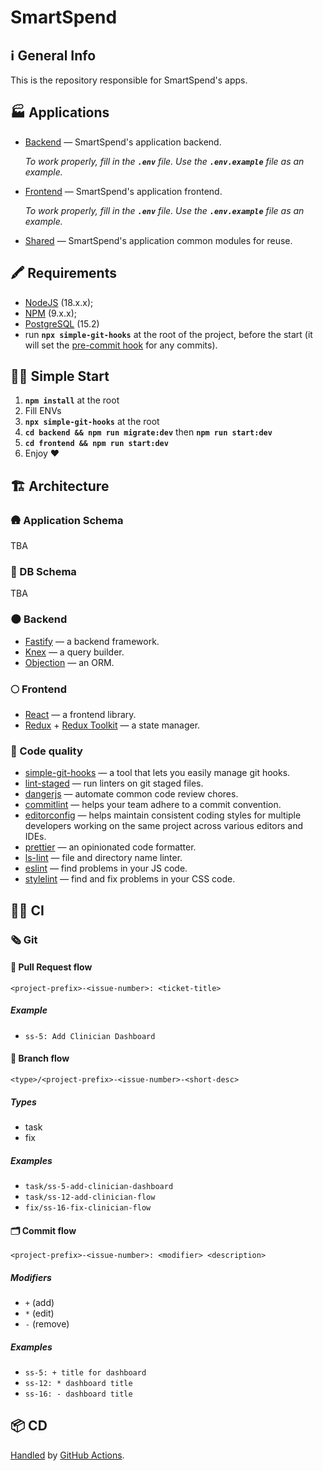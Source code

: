 # SmartSpend

## ℹ️ General Info

This is the repository responsible for SmartSpend's apps.

## 🏭 Applications

-   [Backend](./backend) — SmartSpend's application backend.

    _To work properly, fill in the **`.env`** file. Use the **`.env.example`** file as an example._

-   [Frontend](./frontend) — SmartSpend's application frontend.

    _To work properly, fill in the **`.env`** file. Use the **`.env.example`** file as an example._

-   [Shared](./shared) — SmartSpend's application common modules for reuse.

## 🖍 Requirements

-   [NodeJS](https://nodejs.org/en/) (18.x.x);
-   [NPM](https://www.npmjs.com/) (9.x.x);
-   [PostgreSQL](https://www.postgresql.org/) (15.2)
-   run **`npx simple-git-hooks`** at the root of the project, before the start (it will set the [pre-commit hook](https://www.npmjs.com/package/simple-git-hooks) for any commits).

## 🏃‍♂️ Simple Start

1. **`npm install`** at the root
2. Fill ENVs
3. **`npx simple-git-hooks`** at the root
4. **`cd backend && npm run migrate:dev`** then **`npm run start:dev`**
5. **`cd frontend && npm run start:dev`**
6. Enjoy ❤️

## 🏗 Architecture

### 🛖 Application Schema

TBA

### 💽 DB Schema

TBA

### 🌑 Backend

-   [Fastify](https://www.fastify.io/) — a backend framework.
-   [Knex](https://knexjs.org/) — a query builder.
-   [Objection](https://vincit.github.io/objection.js/) — an ORM.

### 🌕 Frontend

-   [React](https://reactjs.org/) — a frontend library.
-   [Redux](https://redux.js.org/) + [Redux Toolkit](https://redux-toolkit.js.org/) — a state manager.

### 🥊 Code quality

-   [simple-git-hooks](https://www.npmjs.com/package/simple-git-hooks) — a tool that lets you easily manage git hooks.
-   [lint-staged](https://www.npmjs.com/package/lint-staged) — run linters on git staged files.
-   [dangerjs](https://danger.systems/js/) — automate common code review chores.
-   [commitlint](https://commitlint.js.org/) — helps your team adhere to a commit convention.
-   [editorconfig](https://editorconfig.org/) — helps maintain consistent coding styles for multiple developers working on the same project across various editors and IDEs.
-   [prettier](https://prettier.io/) — an opinionated code formatter.
-   [ls-lint](https://ls-lint.org/) — file and directory name linter.
-   [eslint](https://eslint.org/) — find problems in your JS code.
-   [stylelint](https://stylelint.io/) — find and fix problems in your CSS code.

## 🧑‍💻 CI

### 🗞 Git

#### 🏅 Pull Request flow

```
<project-prefix>-<issue-number>: <ticket-title>
```

##### Example

-   `ss-5: Add Clinician Dashboard`

#### 🌳 Branch flow

```
<type>/<project-prefix>-<issue-number>-<short-desc>
```

##### Types

-   task
-   fix

##### Examples

-   `task/ss-5-add-clinician-dashboard`
-   `task/ss-12-add-clinician-flow`
-   `fix/ss-16-fix-clinician-flow`

#### 🗂 Commit flow

```
<project-prefix>-<issue-number>: <modifier> <description>
```

##### Modifiers

-   `+` (add)
-   `*` (edit)
-   `-` (remove)

##### Examples

-   `ss-5: + title for dashboard`
-   `ss-12: * dashboard title`
-   `ss-16: - dashboard title`

## 📦 CD

[Handled](.github/workflows/cd.yml) by [GitHub Actions](https://docs.github.com/en/actions).
